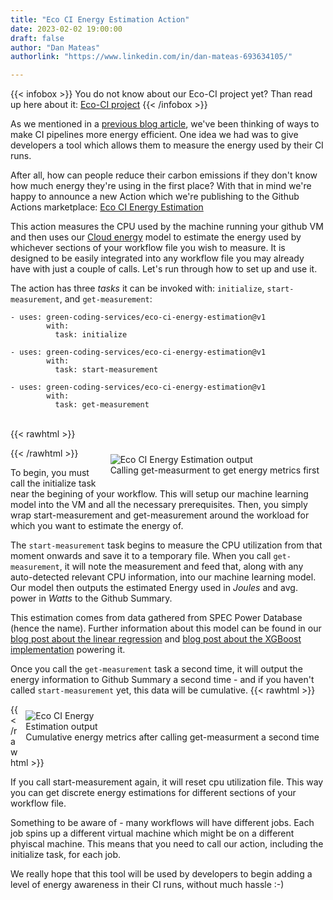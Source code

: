 ```yaml
---
title: "Eco CI Energy Estimation Action"
date: 2023-02-02 19:00:00
draft: false
author: "Dan Mateas"
authorlink: "https://www.linkedin.com/in/dan-mateas-693634105/"

---
```


{{< infobox >}}
    You do not know about our Eco-CI project yet? Than read up here about it: <a href="/projects/eco-ci">Eco-CI project</a>
{{< /infobox >}}

As we mentioned in a [previous blog article](https://www.green-coding.io/blog/eco-ci-activity-checker-released/), we've been thinking of ways to make CI pipelines more energy efficient. One idea we had was to give developers a tool which allows them to measure the energy used by their CI runs.

After all, how can people reduce their carbon emissions if they don't know how much energy they're using in the first place? With that in mind we're happy to announce a new Action which we're publishing to the Github Actions marketplace: [Eco CI Energy Estimation](https://github.com/green-coding-services/eco-ci-energy-estimation)

This action measures the CPU used by the machine running your github VM and then uses our [Cloud energy](/projects/cloud-energy) model to estimate the energy used by whichever sections of your workflow file you wish to measure. It is designed to be easily integrated into any workflow file you may already have with just a couple of calls. Let's run through how to set up and use it.

The action has three *tasks* it can be invoked with: `initialize`, `start-measurement`, and `get-measurement`:
```
- uses: green-coding-services/eco-ci-energy-estimation@v1
        with:
          task: initialize
```
```
- uses: green-coding-services/eco-ci-energy-estimation@v1
        with:
          task: start-measurement
```
```
- uses: green-coding-services/eco-ci-energy-estimation@v1
        with:
          task: get-measurement
```
\
{{< rawhtml >}}
<figure style="float: right;  margin: 10px;">
    <img class="ui small image" src="/img/blog/eco-ci-energy-estimation-output.webp" alt="Eco CI Energy Estimation output" loading="lazy">
    <figcaption>Calling get-measurment to get energy metrics first</figcaption>
</figure>
{{< /rawhtml >}}

To begin, you must call the initialize task near the begining of your workflow. This will setup our machine learning model into the VM and all the necessary prerequisites. Then, you simply wrap start-measurement and get-measurement around the workload for which you want to estimate the energy of.

The `start-measurement` task begins to measure the CPU utilization from that moment onwards and save it to a temporary file. When you call `get-measurement`, it will note the measurement and feed that, along with any auto-detected relevant CPU information, into our machine learning model. Our model then outputs the estimated Energy used in *Joules* and avg. power in *Watts* to the Github Summary.


This estimation comes from data gathered from SPEC Power Database (hence the name). Further information about this model can be found in our [blog post about the linear regression](https://www.green-coding.io/blog/estimating-cloud-energy-linear-model-part-1/) and [blog post about the XGBoost implementation](https://www.green-coding.io/blog/specpower-model-with-xgboost-open-sourced/) powering it.

Once you call the `get-measurement` task a second time, it will output the energy information to Github Summary a second time - and if you haven't called `start-measurement` yet, this data will be cumulative.
{{< rawhtml >}}
<figure style="float: right; margin: 10px;">
    <img class="ui medium rounded image" src="/img/blog/eco-ci-energy-estimation-output-2.webp" alt="Eco CI Energy Estimation output" loading="lazy" style="max-width: 35%">
    <figcaption>Cumulative energy metrics after calling get-measurment a second time</figcaption>
</figure>
{{< /rawhtml >}}

If you call start-measurement again, it will reset cpu utilization file. This way you can get discrete energy estimations for different sections of your workflow file.

Something to be aware of - many workflows will have different jobs. Each job spins up a different virtual machine which might be on a different phyiscal machine. This means that you need to call our action, including the initialize task, for each job.


We really hope that this tool will be used by developers to begin adding a level of energy awareness in their CI runs, without much hassle :-)
